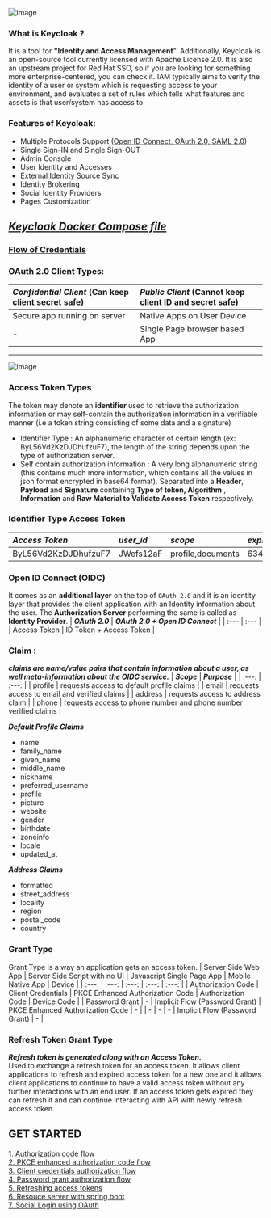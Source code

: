 ![image](https://www.janua.fr/wp-content/uploads/2017/09/keycloak_logo_480x108.png)
### What is __Keycloak__ ?
It is a tool for __"Identity and Access Management__". Additionally, Keycloak is an open-source tool currently licensed with Apache License 2.0. It is also an upstream project for Red Hat SSO, so if you are looking for something more enterprise-centered, you can check it. IAM typically aims to verify the identity of a user or system which is requesting access to your environment, and evaluates a set of rules which tells what features and assets is that user/system has access to.  

### __Features__ of Keycloak:
- Multiple Protocols Support ([Open ID Connect, OAuth 2.0, SAML 2.0](https://www.okta.com/identity-101/whats-the-difference-between-oauth-openid-connect-and-saml/))
- Single Sign-IN and Single Sign-OUT
- Admin Console
- User Identity and Accesses
- External Identity Source Sync
- Identity Brokering
- Social Identity Providers
- Pages Customization  

 ## [___Keycloak Docker Compose file___](https://github.com/bertoxious/keycloak/blob/main/docker-compose.yml)

 ### [Flow of Credentials](https://www.oreilly.com/library/view/getting-started-with/9781449317843/httpatomoreillycomsourceoreillyimages986441.png)

### OAuth 2.0 Client Types:

| ___Confidential Client___  (Can keep client secret safe) | ___Public Client___  (Cannot keep client ID and secret safe) |
| :---  | :--- |
| Secure app running on server | Native Apps on User Device |
| - | Single Page browser based App |
----------------------------------
![image](https://images.velog.io/images/denmark-choco/post/fad1a424-7b3f-41f3-88eb-fb2f9d0d0813/oauth2-flow.png)

### Access Token Types

The token may denote an __identifier__ used to retrieve the authorization information or may self-contain the authorization information in a verifiable manner (i.e a token string consisting of some data and a signature)
- Identifier Type : An alphanumeric character of certain length (ex: ByL56Vd2KzDJDhufzuF7), the length of the string depends upon the type of authorization server.
- Self contain authorization information : A very long alphanumeric string (this contains much more information, which contains all the values in json format encrypted in base64 format). Separated into a __Header__, __Payload__ and __Signature__ containing __Type of token, Algorithm__ , __Information__ and __Raw Material to Validate Access Token__ respectively.

### Identifier Type Access Token

| ___Access Token___ | ___user_id___ | ___scope___ | ___expires___ |
| :--- | :--- | :--- | :--- |
| ByL56Vd2KzDJDhufzuF7 | JWefs12aF | profile,documents | 634917591 | 

### Open ID Connect (OIDC)
It comes as an __additional layer__ on the top of `OAuth 2.0` and it is an identity layer that provides the client application with an Identity information about the user. The __Authorization Server__ performing the same is called as __Identity Provider__.
| ___OAuth 2.0___ | ___OAuth 2.0 + Open ID Connect___ |
| :--- | :--- |
| Access Token | ID Token + Access Token |

### Claim : 
___claims are name/value pairs that contain information about a user, as well meta-information about the OIDC service.___
| ___Scope___ | ___Purpose___ |
| :---: | :---: |
| profile | requests access to default profile claims |
| email | requests access to email and verified claims |
| address | requests access to address claim |
| phone | requests access to phone number and phone number verified claims |

___Default Profile Claims___
- name
- family_name
- given_name
- middle_name
- nickname
- preferred_username
- profile
- picture
- website
- gender
- birthdate
- zoneinfo
- locale
- updated_at

___Address Claims___
- formatted
- street_address
- locality
- region
- postal_code
- country

### Grant Type
Grant Type is a way an application gets an access token.
| Server Side Web App | Server Side Script with no UI | Javascript Single Page App | Mobile Native App | Device | 
| :---: | :---: | :---: | :---: | :---: | 
| Authorization Code | Client Credentials | PKCE Enhanced Authorization Code | Authorization Code | Device Code |
| Password Grant | - | Implicit Flow (Password Grant) | PKCE Enhanced Authorization Code | - |
| - | - | - | Implicit Flow (Password Grant) | - |

### Refresh Token Grant Type
___Refresh token is generated along with an Access Token.___  
Used to exchange a refresh token for an access token. It allows client applications to refresh and expired access token for a new one and it allows client applications to continue to have a valid access token without any further interactions with an end user. If an access token gets expired they can refresh it and can continue interacting with API with newly refresh access token.

## GET STARTED 
[ 1. Authorization code flow ](https://github.com/bertoxious/keycloak/tree/main/authorization-code-flow)  
[ 2. PKCE enhanced authorization code flow ](https://github.com/bertoxious/keycloak/tree/main/pkce-enhanced-authorization-code-flow)  
[ 3. Client credentials authorization flow ](https://github.com/bertoxious/keycloak/tree/main/client-credentials-authorization-flow)  
[ 4. Password grant authorization flow ](https://github.com/bertoxious/keycloak/tree/main/password-grant-authorization-flow)  
[ 5. Refreshing access tokens ](https://github.com/bertoxious/keycloak/tree/main/refreshing-access-tokens)  
[ 6. Resouce server with spring boot ](https://github.com/bertoxious/keycloak/tree/main/resource-server-with-spring-boot)  
[ 7. Social Login using OAuth ](https://github.com/bertoxious/keycloak/tree/main/oauth-social-login)
